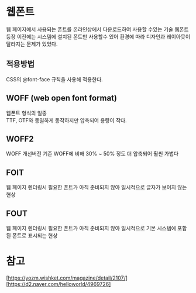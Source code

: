 # 웹폰트 
웹 페이지에서 사용되는 폰트를 온라인상에서 다운로드하여 사용할 수있는 기술
웹폰트 등장 이전에는 시스템에 설치된 폰트만 사용할수 있어 환경에 따라 디자인과 레이아웃이 달라지는 문제가 있었다. 

## 적용방법 
CSS의 @font-face 규칙을 사용해 적용한다.

## WOFF (web open font format)
웹폰트 형식의 일종  
TTF, OTF와 동일하게 동작하지만 압축되어 용량이 작다.

## WOFF2
WOFF 개선버전
기존 WOFF에 비해 30% ~ 50% 정도 더 압축되어 훨씬 가볍다

## FOIT
웹 페이지 렌더링시 필요한 폰트가 아직 준비되지 않아 일시적으로 글자가 보이지 않는 현상

## FOUT
웹 페이지 렌더링시 필요한 폰트가 아직 준비되지 않아 일시적으로 기본 시스템에 포함된 폰트로 표시되는 현상

# 참고
[https://yozm.wishket.com/magazine/detail/2107/]
[https://d2.naver.com/helloworld/4969726]